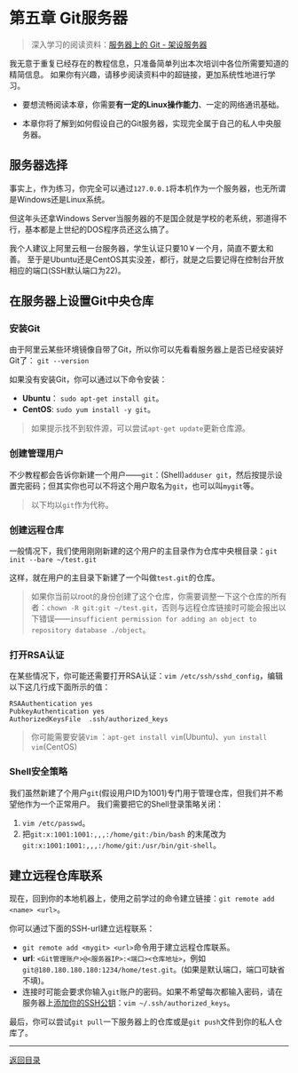 # 第五章 Git服务器
> 深入学习的阅读资料：[服务器上的 Git - 架设服务器](https://git-scm.com/book/zh/v1/%E6%9C%8D%E5%8A%A1%E5%99%A8%E4%B8%8A%E7%9A%84-Git-%E6%9E%B6%E8%AE%BE%E6%9C%8D%E5%8A%A1%E5%99%A8)

我无意于重复已经存在的教程信息，只准备简单列出本次培训中各位所需要知道的精简信息。
如果你有兴趣，请移步阅读资料中的超链接，更加系统性地进行学习。

- 要想流畅阅读本章，你需要**有一定的Linux操作能力**、一定的网络通讯基础。

- 本章你将了解到如何假设自己的Git服务器，实现完全属于自己的私人中央服务器。

## 服务器选择

事实上，作为练习，你完全可以通过`127.0.0.1`将本机作为一个服务器，也无所谓是Windows还是Linux系统。

但这年头还拿Windows Server当服务器的不是国企就是学校的老系统，邪道得不行，基本都是上世纪的DOS程序员还这么搞了。

我个人建议上阿里云租一台服务器，学生认证只要10￥一个月，简直不要太和善。
至于是Ubuntu还是CentOS其实没差，都行，就是之后要记得在控制台开放相应的端口(SSH默认端口为22)。

## 在服务器上设置Git中央仓库
### 安装Git

由于阿里云某些环境镜像自带了Git，所以你可以先看看服务器上是否已经安装好Git了：
`git --version`

如果没有安装Git，你可以通过以下命令安装：

- **Ubuntu**： `sudo apt-get install git`。
- **CentOS**:  `sudo yum install -y git`。

> 如果提示找不到软件源，可以尝试`apt-get update`更新仓库源。

### 创建管理用户

不少教程都会告诉你新建一个用户——`git`：(Shell)`adduser git`，然后按提示设置完密码；但其实你也可以不将这个用户取名为`git`，也可以叫`mygit`等。

> 以下均以`git`作为代称。

### 创建远程仓库

一般情况下，我们使用刚刚新建的这个用户的主目录作为仓库中央根目录：`git init --bare ~/test.git`

这样，就在用户的主目录下新建了一个叫做`test.git`的仓库。

> 如果你当前以root的身份创建了这个仓库，你需要调整一下这个仓库的所有者：`chown -R git:git ~/test.git`，否则与远程仓库链接时可能会报出以下错误——`insufficient permission for adding an object to repository database ./object`。

### 打开RSA认证

在某些情况下，你可能还需要打开RSA认证：`vim /etc/ssh/sshd_config`，编辑以下这几行成下面所示的值：
```
RSAAuthentication yes     
PubkeyAuthentication yes     
AuthorizedKeysFile  .ssh/authorized_keys
```

> 你可能需要安装`Vim` ：`apt-get install vim`(Ubuntu)、`yun install vim`(CentOS)

### Shell安全策略

我们虽然新建了个用户`git`(假设用户ID为1001)专门用于管理仓库，但我们并不希望他作为一个正常用户。
我们需要把它的Shell登录策略关闭：

1. `vim /etc/passwd`。
2. 把`git:x:1001:1001:,,,:/home/git:/bin/bash` 的末尾改为`git:x:1001:1001:,,,:/home/git:/usr/bin/git-shell`。


## 建立远程仓库联系

现在，回到你的本地机器上，使用之前学过的命令建立链接：`git remote add <name> <url>`。

你可以通过下面的SSH-url建立远程联系：

- `git remote add <mygit> <url>`命令用于建立远程仓库联系。
- **url**: `<Git管理账户>@<服务器IP>:<端口><仓库地址>`，例如`git@180.180.180.180:1234/home/test.git`。(如果是默认端口，端口可缺省不填)。
- 连接时可能会要求你输入`git`账户的密码。如果不希望每次都输入密码，请在服务器上[添加你的SSH公钥](https://git-scm.com/book/zh/v1/%E6%9C%8D%E5%8A%A1%E5%99%A8%E4%B8%8A%E7%9A%84-Git-%E6%9E%B6%E8%AE%BE%E6%9C%8D%E5%8A%A1%E5%99%A8)：`vim ~/.ssh/authorized_keys`。

最后，你可以尝试`git pull`一下服务器上的仓库或是`git push`文件到你的私人仓库了。

---

[返回目录](../README.md)
